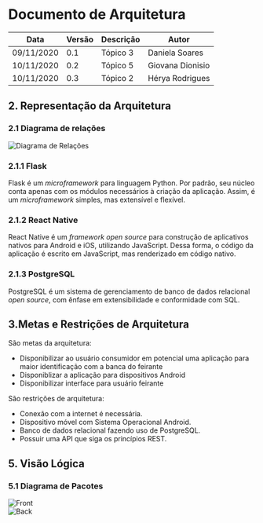 # Documento de Arquitetura

| Data | Versão | Descrição | Autor |
|--|--|--|--|
| 09/11/2020 | 0.1 | Tópico 3| Daniela Soares |
| 10/11/2020 | 0.2 | Tópico 5| Giovana Dionisio |
| 10/11/2020 | 0.3 | Tópico 2| Hérya Rodrigues |

## 2. Representação da Arquitetura

### 2.1 Diagrama de relações

![Diagrama de Relações](https://i.ibb.co/xqbLHHK/diagrama-rela-es.png)
### 2.1.1 Flask

Flask é um *microframework* para linguagem Python. Por padrão, seu núcleo conta apenas com os módulos necessários à criação da aplicação. Assim, é um *microframework* simples, mas extensível e flexível. 

### 2.1.2 React Native

React Native é um *framework open source* para construção de aplicativos nativos para Android e iOS, utilizando JavaScript. Dessa forma, o código da aplicação é escrito em JavaScript, mas renderizado em código nativo. 

### 2.1.3 PostgreSQL

PostgreSQL é um sistema de gerenciamento de banco de dados relacional *open source*, com ênfase em extensibilidade e conformidade com SQL.

## 3.Metas e Restrições de Arquitetura

São metas da arquitetura:
* Disponibilizar ao usuário consumidor em potencial uma aplicação para maior identificação com a banca do feirante
* Disponiblizar a aplicação para dispositivos Android
* Disponibilizar interface para usuário feirante

São restrições de arquitetura:
* Conexão com a internet é necessária.
* Dispositivo móvel com Sistema Operacional Android.
* Banco de dados relacional fazendo uso de PostgreSQL.
* Possuir uma API que siga os princípios REST.

## 5. Visão Lógica
### 5.1 Diagrama de Pacotes
![Front](https://i.ibb.co/k92QktX/Vis-o-L-gica-Front.jpg)  
![Back](https://i.ibb.co/hHBhxBP/Vis-o-L-gica-Back.jpg)
